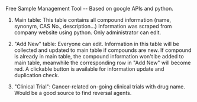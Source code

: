 Free Sample Management Tool -- Based on google APIs and python.

1. Main table: This table contains all compound information (name, synonym, CAS No., description...) Information was scraped from company website using python. Only administrator can edit.

2. "Add New" table: Everyone can edit. Information in this table will be collected and updated to main table if compounds are new. If compound is already in main table, the compound information won't be added to main table, meanwhile the corresponding row in "Add New" will become red. A clickable button is available for information update and duplication check.

3. "Clinical Trial": Cancer-related on-going clinical trials with drug name. Would be a good source to find reversal agents.
